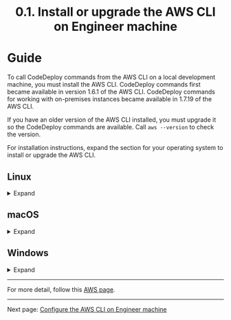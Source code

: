 # <center>0.1. Install or upgrade the AWS CLI on Engineer machine</center>

# Guide
To call CodeDeploy commands from the AWS CLI on a local development machine, you must install the AWS CLI. CodeDeploy commands first became available in version 1.6.1 of the AWS CLI. CodeDeploy commands for working with on-premises instances became available in 1.7.19 of the AWS CLI.

If you have an older version of the AWS CLI installed, you must upgrade it so the CodeDeploy commands are available. Call `aws --version` to check the version.


For installation instructions, expand the section for your operating system to install or upgrade the AWS CLI.

## **Linux**
<details>
  <summary>Expand</summary>

## Installation requirements
- You must be able to extract or "`unzip`" the downloaded package. If your operating - system doesn't have the built-in unzip command, use an equivalent.
- The AWS CLI uses `glibc`, g`roff, and `less`. These are included by default in most major - distributions of Linux.
- We support the AWS CLI on 64-bit versions of recent distributions of CentOS, Fedora, Ubuntu, Amazon Linux 1, Amazon Linux 2 and Linux ARM.
  
## Install or Upgrade the AWS CLI
```
curl "https://awscli.amazonaws.com/awscli-exe-linux-x86_64.zip" -o "awscliv2.zip"
unzip awscliv2.zip
sudo ./aws/install
```

## Confirm the installation with the following command
```
which aws
aws --version
```

</details>

## **macOS**
<details>
  <summary>Expand</summary>

## Installation requirements
- We support the AWS CLI on Apple-supported versions of 64-bit macOS.
- Because AWS doesn't maintain third-party repositories, we can’t guarantee that they contain the latest version of the AWS CLI.
  
## Install or Upgrade the AWS CLI
```
curl "https://awscli.amazonaws.com/AWSCLIV2.pkg" -o "AWSCLIV2.pkg"
sudo installer -pkg AWSCLIV2.pkg -target /
```

## Confirm the installation with the following command
```
which aws
aws --version
```

</details>

## **Windows**
<details>
  <summary>Expand</summary>

## Installation requirements
- We support the AWS CLI on Microsoft-supported versions of 64-bit Windows.
- Admin rights to install software
  
## Install or Upgrade the AWS CLI
Download and run the AWS CLI MSI installer for Windows (64-bit):
https://awscli.amazonaws.com/AWSCLIV2.msi.

Alternatively, you can run the msiexec command to run the MSI installer.
```
msiexec.exe /i https://awscli.amazonaws.com/AWSCLIV2.msi
```

## Confirm the installation with the following command
```
aws --version
```

</details>

***

For more detail, follow this [AWS page](https://docs.aws.amazon.com/cli/latest/userguide/getting-started-install.html).
 
***


Next page: [Configure the AWS CLI on Engineer machine](WordPress-0-2.md)